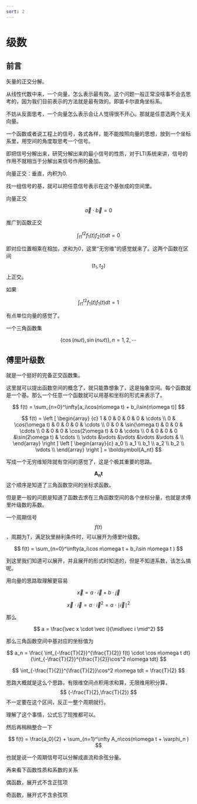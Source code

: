 ```yaml
---
sort: 2
---
```

# 级数
<!--级数与多项式空间-->

## 前言

矢量的正交分解。

从线性代数中来，一个向量，怎么表示最有效。这个问题一般正常没啥事不会去思考的，因为我们目前表示的方法就是最有效的。即笛卡尔直角坐标系。

不妨从反面思考，一个向量怎么表示会让人觉得很不开心。那就是任意选两个无关向量。


一个函数或者说工程上的信号，各式各样，能不能按照向量的思想，放到一个坐标系里，用空间的角度取思考一个信号。

即把信号分解出来，研究分解出来的最小信号的性质，对于LTI系统来讲，信号的作用不就相当于分解出来信号作用的叠加。

向量正交：垂直，内积为0.

找一组信号的基，就可以把任意信号表示在这个基张成的空间里。

向量正交

$$ \vec a \cdot \vec b = 0 $$

推广到函数正交

$$ \int_{t1}^{t2} f_1(t)f_2(t)dt = 0 $$

即对应位置相乘在相加，求和为0，这里“无穷维”的感觉就来了。这两个函数在区间$$ (t_1,t_2) $$上正交。

如果

$$ \int_{t1}^{t2} f_1(t)f_1(t)dt = 1 $$

有点单位向量的感觉了。

一个三角函数集

$$ \{ \cos(n\omega t),\sin(n\omega t) \}, n=1,2,\cdots  $$

## 傅里叶级数

就是一个挺好的完备正交函数集。

这里就可以提出函数空间的概念了，就只能靠想象了，这是抽象空间。每个函数就是一个基。那么一个任意一个函数就可以用基和坐标的形式来表示了。

$$ f(t) = \sum_{n=0}^\infty[a_i\cos(n\omega t) + b_i\sin(n\omega t)] $$

$$
f(t) = 
\left [ \begin{array} {c}
1   & 0 & 0 & 0 & 0 & \cdots \\  
0   & \cos(\omega t) & 0 & 0 & 0 & \cdots \\ 
0   & 0  & \sin(\omega t) & 0 & 0 & \cdots \\ 
0   & 0  & 0  & \cos(2\omega t) & 0 & \cdots \\ 
0   & 0  & 0  & 0  &\sin(2\omega t) & \cdots \\
\vdots    &\vdots   &\vdots   &\vdots   &\vdots   &  \\   
\end{array} \right ]
\left [ \begin{array}{c}
a_0   \\  
a_1   \\ 
b_1   \\ 
a_2   \\ 
b_2   \\  
\vdots   \\ 
\end{array} \right ] = \boldsymbol{A_nt}
$$

写成一个无穷维矩阵就有空间的感觉了，这是个极其重要的思路。


$$ \boldsymbol{A_nt} $$这个顺序是知道了三角函数空间的坐标求函数。

但是更一般的问题是知道了函数去求在三角函数空间的各个坐标分量，也就是求傅里叶级数的系数。

一个周期信号$$  f(t) $$，周期为T，满足狄里赫利条件时，可以展开为傅里叶级数。


$$ f(t) = \sum_{n=0}^\infty(a_i\cos n\omega t + b_i\sin n\omega t ) $$

到这里我们知道可以展开，并且展开的形式时知道的，但是不知道系数，该怎么搞呢。

用向量的思路取理解更容易

$$ \vec x = a\cdot \vec i + b\cdot \vec j $$

$$ \vec x \cdot \vec i = a\cdot \vec i ^2 = a\cdot \mid\vec i \mid^2 $$

那么

$$ a = \frac{\vec x \cdot \vec i}{\mid\vec i \mid^2} $$

那么三角函数空间中基对应的坐标值为

$$ a_n = \frac{ \int_{-\frac{T}{2}}^{\frac{T}{2}} f(t) \cdot \cos n\omega t dt}{\int_{-\frac{T}{2}}^{\frac{T}{2}}\cos^2 n\omega tdt} $$

$$ \int_{-\frac{T}{2}}^{\frac{T}{2}}\cos^2 n\omega tdt = \frac{T}{2} $$

思路大概就是这么个思路，有限维空间点积用求和算，无限维用积分算，$$ (-\frac{T}{2},\frac{T}{2}) $$不一定要在这个区间，反正一整个周期就行。

理解了这个事情，公式忘了现推都可以。


然后再稍稍整合一下

$$ f(t) = \frac{a_0}{2} +  \sum_{n=1}^\infty A_n\cos(n\omega t + \varphi_n ) $$

也就是说一个周期信号可以分解成直流和余弦分量。


再来看下函数性质和系数的关系

偶函数，展开式不含正弦项

奇函数，展开式不含余弦项












